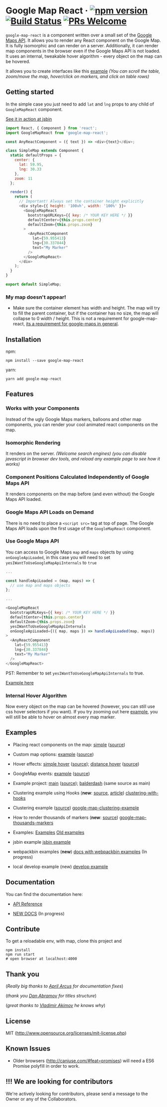 # Google Map React &middot; [![npm version](https://badge.fury.io/js/google-map-react.svg)](http://badge.fury.io/js/google-map-react) [![Build Status](https://travis-ci.org/google-map-react/google-map-react.svg?branch=master)](https://travis-ci.org/google-map-react/google-map-react) [![PRs Welcome](https://img.shields.io/badge/PRs-welcome-brightgreen.svg)](github.com/google-map-react/google-map-react/CONTRIBUTING.md)

`google-map-react` is a component written over a small set of the [Google Maps API](https://developers.google.com/maps/). It allows you to render any React component on the Google Map. It is fully isomorphic and can render on a server. Additionally, it can render map components in the browser even if the Google Maps API is not loaded. It uses an internal, tweakable hover algorithm - every object on the map can be hovered.

It allows you to create interfaces like this [example](http://google-map-react.github.io/google-map-react/map/main) *(You can scroll the table, zoom/move the map, hover/click on markers, and click on table rows)*

## Getting started

In the simple case you just need to add `lat` and `lng` props to any child of `GoogleMapReact` component.

[See it in action at jsbin](https://jsbin.com/ruwogapuke/1/edit?js,output)

```javascript
import React, { Component } from 'react';
import GoogleMapReact from 'google-map-react';

const AnyReactComponent = ({ text }) => <div>{text}</div>;

class SimpleMap extends Component {
  static defaultProps = {
    center: {
      lat: 59.95,
      lng: 30.33
    },
    zoom: 11
  };

  render() {
    return (
      // Important! Always set the container height explicitly
      <div style={{ height: '100vh', width: '100%' }}>
        <GoogleMapReact
          bootstrapURLKeys={{ key: /* YOUR KEY HERE */ }}
          defaultCenter={this.props.center}
          defaultZoom={this.props.zoom}
        >
          <AnyReactComponent
            lat={59.955413}
            lng={30.337844}
            text="My Marker"
          />
        </GoogleMapReact>
      </div>
    );
  }
}

export default SimpleMap;
```

### My map doesn't appear!

- Make sure the container element has width and height. The map will try to fill the parent container, but if the container has no size, the map will collapse to 0 width / height. This is not a requirement for google-map-react, [its a requirement for google-maps in general](https://developers.google.com/maps/documentation/javascript/tutorial).


## Installation

npm:
```
npm install --save google-map-react
```

yarn:
```
yarn add google-map-react
```

## Features

### Works with your Components

Instead of the ugly Google Maps markers, balloons and other map components, you can render your cool animated react components on the map.

### Isomorphic Rendering

It renders on the server. *(Welcome search engines)* *(you can disable javascript in browser dev tools, and reload any example page to see how it works)*

### Component Positions Calculated Independently of Google Maps API

It renders components on the map before (and even without) the Google Maps API loaded.

### Google Maps API Loads on Demand

There is no need to place a `<script src=` tag at top of page. The Google Maps API loads upon the first usage of the `GoogleMapReact` component.

### Use Google Maps API 

You can access to Google Maps `map` and `maps` objects by using `onGoogleApiLoaded`, in this case you will need to set `yesIWantToUseGoogleMapApiInternals` to `true`

```javascript
...

const handleApiLoaded = (map, maps) => {
  // use map and maps objects
};

...

<GoogleMapReact
  bootstrapURLKeys={{ key: /* YOUR KEY HERE */ }}
  defaultCenter={this.props.center}
  defaultZoom={this.props.zoom}
  yesIWantToUseGoogleMapApiInternals
  onGoogleApiLoaded={({ map, maps }) => handleApiLoaded(map, maps)}
>
  <AnyReactComponent
    lat={59.955413}
    lng={30.337844}
    text="My Marker"
  />
</GoogleMapReact>
```

PST: Remember to set `yesIWantToUseGoogleMapApiInternals` to true.

[Example here](https://github.com/google-map-react/google-map-react-examples/blob/master/src/examples/Main.js#L69)

### Internal Hover Algorithm

Now every object on the map can be hovered (however, you can still use css hover selectors if you want). If you try zooming out here [example](http://google-map-react.github.io/google-map-react/map/main), you will still be able to hover on almost every map marker.

## Examples

* Placing react components on the map:
[simple](http://google-map-react.github.io/google-map-react/map/simple/) ([source](https://github.com/google-map-react/old-examples/blob/master/web/flux/components/examples/x_simple/simple_map_page.jsx))

* Custom map options:
[example](http://google-map-react.github.io/google-map-react/map/options/) ([source](https://github.com/google-map-react/old-examples/blob/master/web/flux/components/examples/x_options/options_map_page.jsx))

* Hover effects:
[simple hover](http://google-map-react.github.io/google-map-react/map/simple_hover/) ([source](https://github.com/google-map-react/old-examples/blob/master/web/flux/components/examples/x_simple_hover/simple_hover_map_page.jsx));
[distance hover](http://google-map-react.github.io/google-map-react/map/distance_hover/) ([source](https://github.com/google-map-react/old-examples/blob/master/web/flux/components/examples/x_distance_hover/distance_hover_map_page.jsx))

* GoogleMap events:
[example](http://google-map-react.github.io/google-map-react/map/events/) ([source](https://github.com/google-map-react/old-examples/blob/master/web/flux/components/examples/x_events/events_map_page.jsx))

* Example project:
[main](http://google-map-react.github.io/google-map-react/map/main/) ([source](https://github.com/google-map-react/old-examples/blob/master/web/flux/components/examples/x_main/main_map_block.jsx)); [balderdash](http://google-map-react.github.io/google-map-react/map/balderdash/) (same source as main)

* Clustering example using Hooks (**new**: [source](https://github.com/leighhalliday/google-maps-clustering), [article](https://www.leighhalliday.com/google-maps-clustering)) [clustering-with-hooks](https://google-maps-clustering.netlify.com/)

* Clustering example ([source](https://github.com/istarkov/google-map-clustering-example))
[google-map-clustering-example](http://istarkov.github.io/google-map-clustering-example/)

* How to render thousands of markers (**new**: [source](https://github.com/istarkov/google-map-thousands-markers))
[google-map-thousands-markers](https://istarkov.github.io/google-map-thousands-markers/)

* Examples:
[Examples](https://github.com/google-map-react/google-map-react-examples)
[Old examples](https://github.com/google-map-react/old-examples)

* jsbin example
[jsbin example](https://jsbin.com/ruwogapuke/1/edit?js,output)

* webpackbin examples (**new**)
[docs with webpackbin examples](./DOC.md) (In progress)

* local develop example (new)
[develop example](./develop)

## Documentation

You can find the documentation here:

- [API Reference](./API.md)

- [NEW DOCS](./DOC.md) (In progress)

## Contribute

To get a reloadable env, with map, clone this project and

```shell
npm install
npm run start
# open browser at localhost:4000
```

## Thank you

(*Really big thanks to [April Arcus](https://github.com/AprilArcus) for documentation fixes*)

(*thank you [Dan Abramov](http://gaearon.github.io/react-dnd/) for titles structure*)

(*great thanks to [Vladimir Akimov](https://github.com/b2whats) he knows why*)

## License

MIT (http://www.opensource.org/licenses/mit-license.php)

## Known Issues

* Older browsers (http://caniuse.com/#feat=promises) will need a ES6 Promise polyfill in order to work.

## !!! We are looking for contributors
We're actively looking for contributors, please send a message to the Owner or any of the Collaborators.
